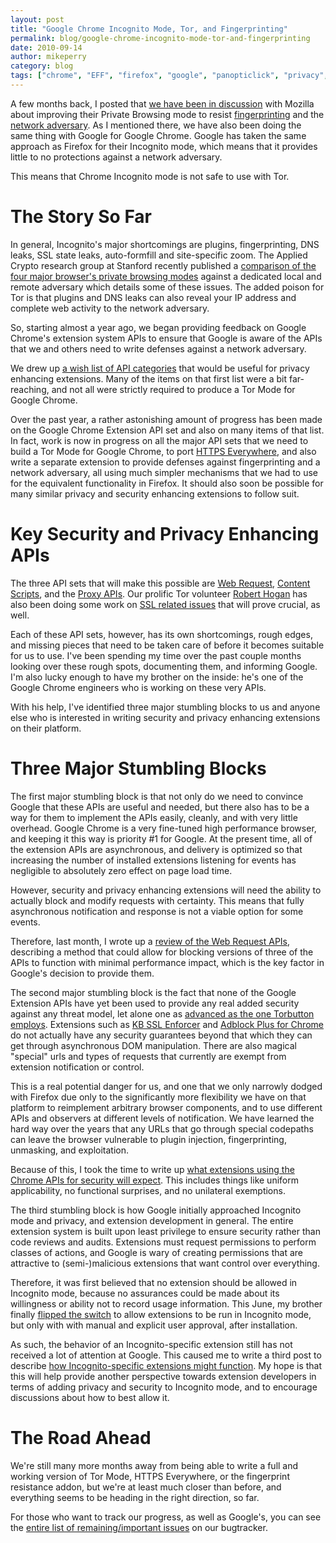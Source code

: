 ```yaml
---
layout: post
title: "Google Chrome Incognito Mode, Tor, and Fingerprinting"
permalink: blog/google-chrome-incognito-mode-tor-and-fingerprinting
date: 2010-09-14
author: mikeperry
category: blog
tags: ["chrome", "EFF", "firefox", "google", "panopticlick", "privacy", "private browsing", "threat models", "torbutton"]
---
```


A few months back, I posted that [we have been in discussion](https://blog.torproject.org/blog/firefox-private-browsing-mode-torbutton-and-fingerprinting) with Mozilla about improving their Private Browsing mode to resist [fingerprinting](https://wiki.mozilla.org/Fingerprinting) and the [network adversary](https://wiki.mozilla.org/Security/Anonymous_Browsing). As I mentioned there, we have also been doing the same thing with Google for Google Chrome. Google has taken the same approach as Firefox for their Incognito mode, which means that it provides little to no protections against a network adversary.

This means that Chrome Incognito mode is not safe to use with Tor.

# The Story So Far

In general, Incognito's major shortcomings are plugins, fingerprinting, DNS leaks, SSL state leaks, auto-formfill and site-specific zoom. The Applied Crypto research group at Stanford recently published a [comparison of the four major browser's private browsing modes](http://crypto.stanford.edu/~dabo/pubs/abstracts/privatebrowsing.html) against a dedicated local and remote adversary which details some of these issues. The added poison for Tor is that plugins and DNS leaks can also reveal your IP address and complete web activity to the network adversary.

So, starting almost a year ago, we began providing feedback on Google Chrome's extension system APIs to ensure that Google is aware of the APIs that we and others need to write defenses against a network adversary.

We drew up [a wish list of API categories](https://groups.google.com/group/chromium-extensions/browse_thread/thread/ceba26ca9e2f6a78/e83920020719a6b2) that would be useful for privacy enhancing extensions. Many of the items on that first list were a bit far-reaching, and not all were strictly required to produce a Tor Mode for Google Chrome.

Over the past year, a rather astonishing amount of progress has been made on the Google Chrome Extension API set and also on many items of that list. In fact, work is now in progress on all the major API sets that we need to build a Tor Mode for Google Chrome, to port [HTTPS Everywhere](https://blog.torproject.org/blog/https-everywhere-firefox-addon-helps-you-encrypt-web-traffic), and also write a separate extension to provide defenses against fingerprinting and a network adversary, all using much simpler mechanisms that we had to use for the equivalent functionality in Firefox. It should also soon be possible for many similar privacy and security enhancing extensions to follow suit.

# Key Security and Privacy Enhancing APIs

The three API sets that will make this possible are [Web Request](http://www.chromium.org/developers/design-documents/extensions/notifications-of-web-request-and-navigation), [Content Scripts](https://code.google.com/chrome/extensions/dev/content_scripts.html), and the [Proxy APIs](http://dev.chromium.org/developers/design-documents/extensions/proxy%20proposal). Our prolific Tor volunteer [Robert Hogan](http://roberthogan.net/) has also been doing some work on [SSL related issues](https://code.google.com/p/chromium/issues/detail?id=30877) that will prove crucial, as well.

Each of these API sets, however, has its own shortcomings, rough edges, and missing pieces that need to be taken care of before it becomes suitable for us to use. I've been spending my time over the past couple months looking over these rough spots, documenting them, and informing Google. I'm also lucky enough to have my brother on the inside: he's one of the Google Chrome engineers who is working on these very APIs.

With his help, I've identified three major stumbling blocks to us and anyone else who is interested in writing security and privacy enhancing extensions on their platform.

# Three Major Stumbling Blocks

The first major stumbling block is that not only do we need to convince Google that these APIs are useful and needed, but there also has to be a way for them to implement the APIs easily, cleanly, and with very little overhead. Google Chrome is a very fine-tuned high performance browser, and keeping it this way is priority #1 for Google. At the present time, all of the extension APIs are asynchronous, and delivery is optimized so that increasing the number of installed extensions listening for events has negligible to absolutely zero effect on page load time.

However, security and privacy enhancing extensions will need the ability to actually block and modify requests with certainty. This means that fully asynchronous notification and response is not a viable option for some events.

Therefore, last month, I wrote up a [review of the Web Request APIs](https://groups.google.com/a/chromium.org/group/chromium-extensions/browse_thread/thread/17ea6efa15bfea0a), describing a method that could allow for blocking versions of three of the APIs to function with minimal performance impact, which is the key factor in Google's decision to provide them.

The second major stumbling block is the fact that none of the Google Extension APIs have yet been used to provide any real added security against any threat model, let alone one as [advanced as the one Torbutton employs](https://www.torproject.org/torbutton/design/#adversary). Extensions such as [KB SSL Enforcer](https://chrome.google.com/extensions/detail/flcpelgcagfhfoegekianiofphddckof?hl=en) and [Adblock Plus for Chrome](http://www.chromeextensions.org/appearance-functioning/adblock/) do not actually have any security guarantees beyond that which they can get through asynchronous DOM manipulation. There are also magical "special" urls and types of requests that currently are exempt from extension notification or control.

This is a real potential danger for us, and one that we only narrowly dodged with Firefox due only to the significantly more flexibility we have on that platform to reimplement arbitrary browser components, and to use different APIs and observers at different levels of notification. We have learned the hard way over the years that any URLs that go through special codepaths can leave the browser vulnerable to plugin injection, fingerprinting, unmasking, and exploitation.

Because of this, I took the time to write up [what extensions using the Chrome APIs for security will expect](https://groups.google.com/a/chromium.org/group/chromium-extensions/browse_thread/thread/f5a73572eb040bea). This includes things like uniform applicability, no functional surprises, and no unilateral exemptions.

The third stumbling block is how Google initially approached Incognito mode and privacy, and extension development in general. The entire extension system is built upon least privilege to ensure security rather than code reviews and audits. Extensions must request permissions to perform classes of actions, and Google is wary of creating permissions that are attractive to (semi-)malicious extensions that want control over everything.

Therefore, it was first believed that no extension should be allowed in Incognito mode, because no assurances could be made about its willingness or ability not to record usage information. This June, my brother finally [flipped the switch](http://blog.chromium.org/2010/06/extensions-in-incognito.html) to allow extensions to be run in Incognito mode, but only with with manual and explicit user approval, after installation.

As such, the behavior of an Incognito-specific extension still has not received a lot of attention at Google. This caused me to write a third post to describe [how Incognito-specific extensions might function](https://groups.google.com/a/chromium.org/group/chromium-extensions/browse_thread/thread/8a46d570807c9a72). My hope is that this will help provide another perspective towards extension developers in terms of adding privacy and security to Incognito mode, and to encourage discussions about how to best allow it.

# The Road Ahead

We're still many more months away from being able to write a full and working version of Tor Mode, HTTPS Everywhere, or the fingerprint resistance addon, but we're at least much closer than before, and everything seems to be heading in the right direction, so far.

For those who want to track our progress, as well as Google's, you can see the [entire list of remaining/important issues](https://trac.torproject.org/projects/tor/ticket/1925) on our bugtracker.

